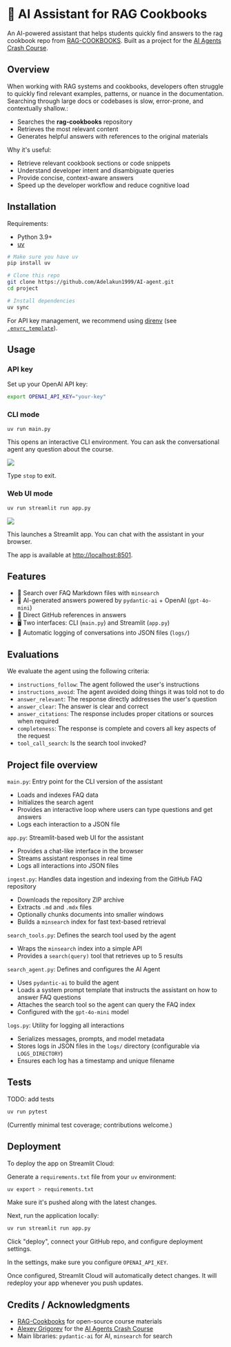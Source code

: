 # 🤖 AI Assistant for RAG Cookbooks

An AI-powered assistant that helps students quickly find answers to the rag cookbook repo from [RAG-COOKBOOKS](https://github.com/athina-ai/rag-cookbooks).
Built as a project for the [AI Agents Crash Course](https://alexeygrigorev.com/aihero/).


## Overview

When working with RAG systems and cookbooks, developers often struggle to quickly find relevant examples, patterns, or nuance in the documentation. Searching through large docs or codebases is slow, error-prone, and contextually shallow.:
- Searches the **rag-cookbooks** repository  
- Retrieves the most relevant content  
- Generates helpful answers with references to the original materials

  

Why it's useful:

- Retrieve relevant cookbook sections or code snippets  
- Understand developer intent and disambiguate queries  
- Provide concise, context-aware answers  
- Speed up the developer workflow and reduce cognitive load 


## Installation

Requirements:

- Python 3.9+  
- [uv](https://github.com/astral-sh/uv) 

```bash
# Make sure you have uv
pip install uv

# Clone this repo
git clone https://github.com/Adelakun1999/AI-agent.git
cd project

# Install dependencies
uv sync
```

For API key management, we recommend using [direnv](https://direnv.net/) (see [`.envrc_template`](.envrc_template)).


## Usage

### API key

Set up your OpenAI API key:

```bash
export OPENAI_API_KEY="your-key"
```

### CLI mode  

```bash
uv run main.py
```

This opens an interactive CLI environment. You can ask the conversational agent any question about the course.

<img src="images/cli.gif" />

Type `stop` to exit.  

### Web UI mode  

```bash
uv run streamlit run app.py
```

<img src="images/streamlit.gif" />

This launches a Streamlit app. You can chat with the assistant in your browser.  

The app is available at [http://localhost:8501](http://localhost:8501).


## Features

- 🔎 Search over FAQ Markdown files with `minsearch`  
- 🤖 AI-generated answers powered by `pydantic-ai` + OpenAI (`gpt-4o-mini`)  
- 📂 Direct GitHub references in answers
- 🖥️ Two interfaces: CLI (`main.py`) and Streamlit (`app.py`)  
- 📝 Automatic logging of conversations into JSON files (`logs/`)  


## Evaluations

We evaluate the agent using the following criteria:

- `instructions_follow`: The agent followed the user's instructions
- `instructions_avoid`: The agent avoided doing things it was told not to do  
- `answer_relevant`: The response directly addresses the user's question  
- `answer_clear`: The answer is clear and correct  
- `answer_citations`: The response includes proper citations or sources when required  
- `completeness`: The response is complete and covers all key aspects of the request
- `tool_call_search`: Is the search tool invoked? 




## Project file overview

`main.py`: Entry point for the CLI version of the assistant  
- Loads and indexes FAQ data  
- Initializes the search agent  
- Provides an interactive loop where users can type questions and get answers  
- Logs each interaction to a JSON file

`app.py`: Streamlit-based web UI for the assistant  
- Provides a chat-like interface in the browser  
- Streams assistant responses in real time  
- Logs all interactions into JSON files

`ingest.py`: Handles data ingestion and indexing from the GitHub FAQ repository
- Downloads the repository ZIP archive  
- Extracts `.md` and `.mdx` files  
- Optionally chunks documents into smaller windows  
- Builds a `minsearch` index for fast text-based retrieval

`search_tools.py`: Defines the search tool used by the agent  
- Wraps the `minsearch` index into a simple API  
- Provides a `search(query)` tool that retrieves up to 5 results

`search_agent.py`: Defines and configures the AI Agent  
- Uses `pydantic-ai` to build the agent  
- Loads a system prompt template that instructs the assistant on how to answer FAQ questions  
- Attaches the search tool so the agent can query the FAQ index  
- Configured with the `gpt-4o-mini` model

`logs.py`: Utility for logging all interactions  
- Serializes messages, prompts, and model metadata  
- Stores logs in JSON files in the `logs/` directory (configurable via `LOGS_DIRECTORY`)  
- Ensures each log has a timestamp and unique filename


## Tests

TODO: add tests

```bash
uv run pytest
```

(Currently minimal test coverage; contributions welcome.)  


## Deployment

To deploy the app on Streamlit Cloud:

Generate a `requirements.txt` file from your `uv` environment:

```bash
uv export > requirements.txt
```

Make sure it's pushed along with the latest changes.

Next, run the application locally:

```bash
uv run streamlit run app.py
```

Click "deploy", connect your GitHub repo, and configure deployment settings.

In the settings, make sure you configure `OPENAI_API_KEY`.

Once configured, Streamlit Cloud will automatically detect changes. It will redeploy your app whenever you push updates.


## Credits / Acknowledgments

- [RAG-Cookbooks](https://github.com/Adelakun1999/AI-agent.git) for open-source course materials  
- [Alexey Grigorev](https://www.linkedin.com/in/agrigorev) for the [AI Agents Crash Course](https://alexeygrigorev.com/aihero/)  
- Main libraries: `pydantic-ai` for AI, `minsearch` for search
